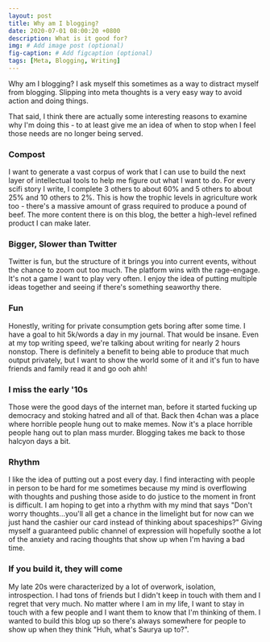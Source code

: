 ```yaml
---
layout: post
title: Why am I blogging?
date: 2020-07-01 08:00:20 +0800
description: What is it good for?
img: # Add image post (optional)
fig-caption: # Add figcaption (optional)
tags: [Meta, Blogging, Writing]
---
```


Why am I blogging? I ask myself this sometimes as a way to distract myself from blogging. Slipping into meta thoughts is a very easy way to avoid action and doing things.

That said, I think there are actually some interesting reasons to examine why I'm doing this - to at least give me an idea of when to stop when I feel those needs are no longer being served.

### Compost 

I want to generate a vast corpus of work that I can use to build the next layer of intellectual tools to help me figure out what I want to do. For every scifi story I write, I complete 3 others to about 60% and 5 others to about 25% and 10 others to 2%. This is how the trophic levels in agriculture work too - there's a massive amount of grass required to produce a pound of beef. The more content there is on this blog, the better a high-level refined product I can make later.

### Bigger, Slower than Twitter

Twitter is fun, but the structure of it brings you into current events, without the chance to zoom out too much. The platform wins with the rage-engage. It's not a game I want to play very often. I enjoy the idea of putting multiple ideas together and seeing if there's something seaworthy there.

### Fun

Honestly, writing for private consumption gets boring after some time. I have a goal to hit 5k/words a day in my journal. That would be insane. Even at my top writing speed, we're talking about writing for nearly 2 hours nonstop. There is definitely a benefit to being able to produce that much output privately, but I want to show the world some of it and it's fun to have friends and family read it and go ooh ahh!

### I miss the early '10s

Those were the good days of the internet man, before it started fucking up democracy and stoking hatred and all of that. Back then 4chan was a place where horrible people hung out to make memes. Now it's a place horrible people hang out to plan mass murder. Blogging takes me back to those halcyon days a bit.

### Rhythm

I like the idea of putting out a post every day. I find interacting with people in person to be hard for me sometimes because my mind is overflowing with thoughts and pushing those aside to do justice to the moment in front is difficult. I am hoping to get into a rhythm with my mind that says "Don't worry thoughts...you'll all get a chance in the limelight but for now can we just hand the cashier our card instead of thinking about spaceships?" Giving myself a guaranteed public channel of expression will hopefully soothe a lot of the anxiety and racing thoughts that show up when I'm having a bad time.

### If you build it, they will come

My late 20s were characterized by a lot of overwork, isolation, introspection. I had tons of friends but I didn't keep in touch with them and I regret that very much. No matter where I am in my life, I want to stay in touch with a few people and I want them to know that I'm thinking of them. I wanted to build this blog up so there's always somewhere for people to show up when they think "Huh, what's Saurya up to?".
